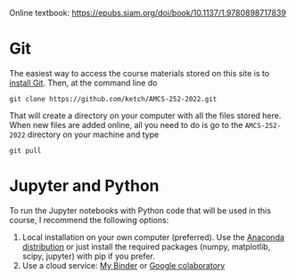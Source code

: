 Online textbook: https://epubs.siam.org/doi/book/10.1137/1.9780898717839

# Git

The easiest way to access the course materials stored on this site is to [install Git](https://git-scm.com/book/en/v2/Getting-Started-Installing-Git).  Then, at the command line do 

    git clone https://github.com/ketch/AMCS-252-2022.git

That will create a directory on your computer with all the files stored here.  When new files are added online, all you need to do is go to the `AMCS-252-2022` directory on your machine and type

    git pull


# Jupyter and Python

To run the Jupyter notebooks with Python code that will be used in this course, I recommend the following options:

1. Local installation on your own computer (preferred).  Use the [Anaconda distribution](https://www.anaconda.com/products/individual) or just install the required packages (numpy, matplotlib, scipy, jupyter) with pip if you prefer.
2. Use a cloud service: [My Binder](https://mybinder.org/) or [Google colaboratory](https://colab.research.google.com/)
